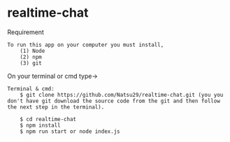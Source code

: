 # realtime-chat

Requirement

    To run this app on your computer you must install,
        (1) Node
        (2) npm
        (3) git

On your terminal or cmd type->

    Terminal & cmd:
        $ git clone https://github.com/Natsu29/realtime-chat.git (you you don't have git download the source code from the git and then follow the next step in the terminal).

        $ cd realtime-chat
        $ npm install
        $ npm run start or node index.js
